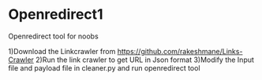 # Openredirect1
Openredirect tool for noobs 


1)Download the Linkcrawler from https://github.com/rakeshmane/Links-Crawler
2)Run the link crawler to get URL in Json format
3)Modify the Input file and payload file in cleaner.py and run openredirect tool 
